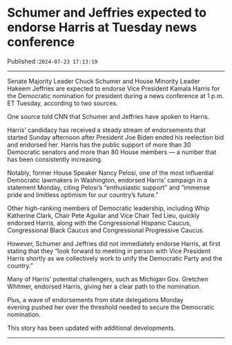 # Schumer and Jeffries expected to endorse Harris at Tuesday news conference

Published :`2024-07-23 17:13:19`

---

Senate Majority Leader Chuck Schumer and House Minority Leader Hakeem Jeffries are expected to endorse Vice President Kamala Harris for the Democratic nomination for president during a news conference at 1 p.m. ET Tuesday, according to two sources.

One source told CNN that Schumer and Jeffries have spoken to Harris.

Harris’ candidacy has received a steady stream of endorsements that started Sunday afternoon after President Joe Biden ended his reelection bid and endorsed her. Harris has the public support of more than 30 Democratic senators and more than 80 House members — a number that has been consistently increasing.

Notably, former House Speaker Nancy Pelosi, one of the most influential Democratic lawmakers in Washington, endorsed Harris’ campaign in a statement Monday, citing Pelosi’s “enthusiastic support” and “immense pride and limitless optimism for our country’s future.”

Other high-ranking members of Democratic leadership, including Whip Katherine Clark, Chair Pete Aguilar and Vice Chair Ted Lieu, quickly endorsed Harris, along with the Congressional Hispanic Caucus, Congressional Black Caucus and Congressional Progressive Caucus.

However, Schumer and Jeffries did not immediately endorse Harris, at first stating that they “look forward to meeting in person with Vice President Harris shortly as we collectively work to unify the Democratic Party and the country.”

Many of Harris’ potential challengers, such as Michigan Gov. Gretchen Whitmer, endorsed Harris, giving her a clear path to the nomination.

Plus, a wave of endorsements from state delegations Monday evening pushed her over the threshold needed to secure the Democratic nomination.

This story has been updated with additional developments.

---

